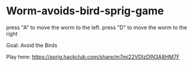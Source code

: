 # Worm-avoids-bird-sprig-game

press "A" to move the worm to the left.
press "D" to move the worm to the right

Goal: Avoid the Birds

Play here: https://sprig.hackclub.com/share/m7mi22VDlzDlN3A8HM7F
